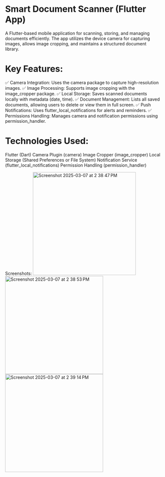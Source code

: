# Smart Document Scanner (Flutter App)
A Flutter-based mobile application for scanning, storing, and managing documents efficiently. The app utilizes the device camera for capturing images, allows image cropping, and maintains a structured document library.

# Key Features:
✅ Camera Integration: Uses the camera package to capture high-resolution images.
✅ Image Processing: Supports image cropping with the image_cropper package.
✅ Local Storage: Saves scanned documents locally with metadata (date, time).
✅ Document Management: Lists all saved documents, allowing users to delete or view them in full screen.
✅ Push Notifications: Uses flutter_local_notifications for alerts and reminders.
✅ Permissions Handling: Manages camera and notification permissions using permission_handler.

# Technologies Used:
Flutter (Dart)
Camera Plugin (camera)
Image Cropper (image_cropper)
Local Storage (Shared Preferences or File System)
Notification Service (flutter_local_notifications)
Permission Handling (permission_handler)

Screenshots:
<img width="334" alt="Screenshot 2025-03-07 at 2 38 47 PM" src="https://github.com/user-attachments/assets/ecdaf381-286b-430c-8553-16ac11ac7579" />
<img width="318" alt="Screenshot 2025-03-07 at 2 38 53 PM" src="https://github.com/user-attachments/assets/45b3c2ed-1049-4ec0-a2db-271f2fa22014" />
<img width="318" alt="Screenshot 2025-03-07 at 2 39 14 PM" src="https://github.com/user-attachments/assets/92d13c57-839e-462e-b68a-394dec050c2a" />



